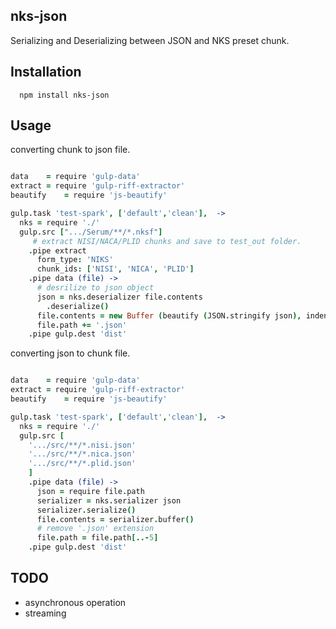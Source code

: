 ## nks-json

Serializing and Deserializing between JSON and NKS preset chunk.

## Installation
```
  npm install nks-json
```

## Usage

converting chunk to json file.
```coffeescript

data    = require 'gulp-data'
extract = require 'gulp-riff-extractor'
beautify    = require 'js-beautify'

gulp.task 'test-spark', ['default','clean'],  ->
  nks = require './'
  gulp.src [".../Serum/**/*.nksf"]
     # extract NISI/NACA/PLID chunks and save to test_out folder.
    .pipe extract
      form_type: 'NIKS'
      chunk_ids: ['NISI', 'NICA', 'PLID']
    .pipe data (file) ->
      # desrilize to json object
      json = nks.deserializer file.contents
        .deserialize()
      file.contents = new Buffer (beautify (JSON.stringify json), indent_size: 2)
      file.path += '.json'
    .pipe gulp.dest 'dist'
```

converting json to chunk file.
```coffeescript

data    = require 'gulp-data'
extract = require 'gulp-riff-extractor'
beautify    = require 'js-beautify'

gulp.task 'test-spark', ['default','clean'],  ->
  nks = require './'
  gulp.src [
    '.../src/**/*.nisi.json'
    '.../src/**/*.nica.json'
    '.../src/**/*.plid.json'
    ]
    .pipe data (file) ->
      json = require file.path
      serializer = nks.serializer json
      serializer.serialize()
      file.contents = serializer.buffer()
      # remove '.json' extension
      file.path = file.path[..-5]
    .pipe gulp.dest 'dist'
```

## TODO
- asynchronous operation
- streaming
